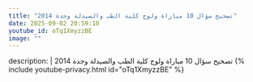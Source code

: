 ```yaml
---
title: "تصحيح سؤال 10 مباراة ولوج كلية الطب والصيدلة وجدة 2014"
date: 2025-09-02 20:59:10 
youtube_id: oTq1XmyzzBE
image: ""
---
```

description: |
  تصحيح سؤال 10 مباراة ولوج كلية الطب والصيدلة وجدة 2014
{% include youtube-privacy.html id="oTq1XmyzzBE" %}
